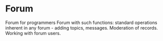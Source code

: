 # Forum
Forum for programmers
Forum with such functions: standard operations inherent in any forum - adding topics, messages. Moderation of records. Working with forum users.
